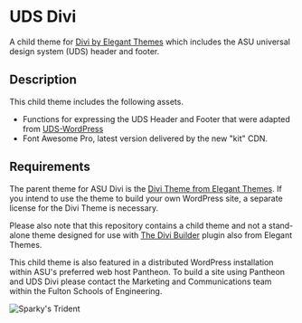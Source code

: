 # UDS Divi

A child theme for [Divi by Elegant Themes](https://www.elegantthemes.com/gallery/divi/) which includes the ASU universal design system (UDS) header and footer.

## Description

This child theme includes the following assets.

- Functions for expressing the UDS Header and Footer that were adapted from [UDS-WordPress](https://github.com/asu-ke-web-services/UDS-WordPress-Theme)
- Font Awesome Pro, latest version delivered by the new "kit" CDN.

## Requirements

The parent theme for ASU Divi is the [Divi Theme from Elegant Themes](http://www.elegantthemes.com/gallery/divi/). If you intend to use the theme to build your own WordPress site, a separate license for the Divi Theme is necessary.

Please also note that this repository contains a child theme and not a stand-alone theme designed for use with [The Divi Builder](http://www.elegantthemes.com/plugins/divi-builder/) plugin also from Elegant Themes.

This child theme is also featured in a distributed WordPress installation within ASU's preferred web host Pantheon. To build a site using Pantheon and UDS Divi please contact the Marketing and Communications team within the Fulton Schools of Engineering.

![Sparky's Trident](https://brandguide.asu.edu/sites/default/files/styles/panopoly_image_original/public/asu_brandhq_images_master_pitchfork_0.png?itok=CdnAzLZW)

